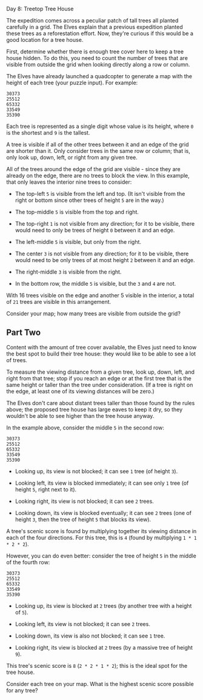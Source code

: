 Day 8: Treetop Tree House

The expedition comes across a peculiar patch of tall trees all planted carefully
in a grid. The Elves explain that a previous expedition planted these trees as a
reforestation effort. Now, they're curious if this would be a good location for
a tree house.

First, determine whether there is enough tree cover here to keep a tree house
hidden. To do this, you need to count the number of trees that are visible from
outside the grid when looking directly along a row or column.

The Elves have already launched a quadcopter to generate a map with the height
of each tree (your puzzle input). For example:

```
30373
25512
65332
33549
35390
```

Each tree is represented as a single digit whose value is its height, where `0`
is the shortest and `9` is the tallest.

A tree is visible if all of the other trees between it and an edge of the grid
are shorter than it. Only consider trees in the same row or column; that is,
only look up, down, left, or right from any given tree.

All of the trees around the edge of the grid are visible - since they are
already on the edge, there are no trees to block the view. In this example, that
only leaves the interior nine trees to consider:

- The top-left `5` is visible from the left and top. (It isn't visible from the
  right or bottom since other trees of height `5` are in the way.)

- The top-middle `5` is visible from the top and right.

- The top-right `1` is not visible from any direction; for it to be visible,
  there would need to only be trees of height `0` between it and an edge.

- The left-middle `5` is visible, but only from the right.

- The center `3` is not visible from any direction; for it to be visible, there
  would need to be only trees of at most height `2` between it and an edge.

- The right-middle `3` is visible from the right.

- In the bottom row, the middle `5` is visible, but the `3` and `4` are not.

With 16 trees visible on the edge and another 5 visible in the interior, a total
of `21` trees are visible in this arrangement.

Consider your map; how many trees are visible from outside the grid?

## Part Two

Content with the amount of tree cover available, the Elves just need to know the
best spot to build their tree house: they would like to be able to see a lot of
trees.

To measure the viewing distance from a given tree, look up, down, left, and
right from that tree; stop if you reach an edge or at the first tree that is the
same height or taller than the tree under consideration. (If a tree is right on
the edge, at least one of its viewing distances will be zero.)

The Elves don't care about distant trees taller than those found by the rules
above; the proposed tree house has large eaves to keep it dry, so they wouldn't
be able to see higher than the tree house anyway.

In the example above, consider the middle `5` in the second row:

```
30373
25512
65332
33549
35390
```

- Looking up, its view is not blocked; it can see `1` tree (of height `3`).

- Looking left, its view is blocked immediately; it can see only `1` tree (of
  height `5`, right next to it).

- Looking right, its view is not blocked; it can see `2` trees.

- Looking down, its view is blocked eventually; it can see `2` trees (one of
  height `3`, then the tree of height `5` that blocks its view).

A tree's scenic score is found by multiplying together its viewing distance in
each of the four directions. For this tree, this is `4` (found by multiplying
`1 * 1 * 2 * 2`).

However, you can do even better: consider the tree of height `5` in the middle
of the fourth row:

```
30373
25512
65332
33549
35390
```

- Looking up, its view is blocked at `2` trees (by another tree with a height of
  `5`).

- Looking left, its view is not blocked; it can see `2` trees.

- Looking down, its view is also not blocked; it can see `1` tree.

- Looking right, its view is blocked at `2` trees (by a massive tree of height
  `9`).

This tree's scenic score is `8` (`2 * 2 * 1 * 2`); this is the ideal spot for
the tree house.

Consider each tree on your map. What is the highest scenic score possible for
any tree?
